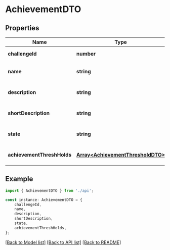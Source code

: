 # AchievementDTO


## Properties

Name | Type | Description | Notes
------------ | ------------- | ------------- | -------------
**challengeId** | **number** |  | [default to undefined]
**name** | **string** |  | [optional] [default to undefined]
**description** | **string** |  | [optional] [default to undefined]
**shortDescription** | **string** |  | [optional] [default to undefined]
**state** | **string** |  | [optional] [default to undefined]
**achievementThreshHolds** | [**Array&lt;AchievementThresholdDTO&gt;**](AchievementThresholdDTO.md) |  | [optional] [default to undefined]

## Example

```typescript
import { AchievementDTO } from './api';

const instance: AchievementDTO = {
    challengeId,
    name,
    description,
    shortDescription,
    state,
    achievementThreshHolds,
};
```

[[Back to Model list]](../README.md#documentation-for-models) [[Back to API list]](../README.md#documentation-for-api-endpoints) [[Back to README]](../README.md)
